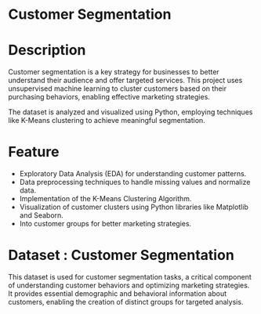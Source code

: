 
# Customer Segmentation

# Description
Customer segmentation is a key strategy for businesses to better understand their audience and offer targeted services. This project uses unsupervised machine learning to cluster customers based on their purchasing behaviors, enabling effective marketing strategies.

The dataset is analyzed and visualized using Python, employing techniques like K-Means clustering to achieve meaningful segmentation.


# Feature
* Exploratory Data Analysis (EDA) for understanding customer patterns.
* Data preprocessing techniques to handle missing values and normalize data.
* Implementation of the K-Means Clustering Algorithm.
* Visualization of customer clusters using Python libraries like Matplotlib and Seaborn.
*  Into customer groups for better marketing strategies.

# Dataset : Customer Segmentation 
This dataset is used for customer segmentation tasks, a critical component of understanding customer behaviors and optimizing marketing strategies. It provides essential demographic and behavioral information about customers, enabling the creation of distinct groups for targeted analysis.

